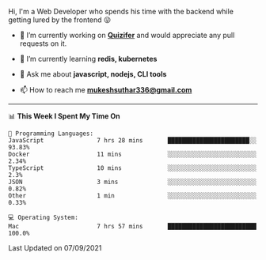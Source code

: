 Hi, I'm a Web Developer who spends his time with the backend while getting lured by the frontend 😜

- 🔭 I’m currently working on **[Quizifer](https://github.com/SutharMukesh/Quizifer/)** and would appreciate any pull requests on it.

- 🌱 I’m currently learning **redis, kubernetes**

- 💬 Ask me about **javascript, nodejs, CLI tools**

- 📫 How to reach me **mukeshsuthar336@gmail.com**

---
<!--START_SECTION:waka-->
📊 **This Week I Spent My Time On** 

```text
💬 Programming Languages: 
JavaScript               7 hrs 28 mins       ███████████████████████░░   93.83% 
Docker                   11 mins             ░░░░░░░░░░░░░░░░░░░░░░░░░   2.34% 
TypeScript               10 mins             ░░░░░░░░░░░░░░░░░░░░░░░░░   2.3% 
JSON                     3 mins              ░░░░░░░░░░░░░░░░░░░░░░░░░   0.82% 
Other                    1 min               ░░░░░░░░░░░░░░░░░░░░░░░░░   0.33%

💻 Operating System: 
Mac                      7 hrs 57 mins       █████████████████████████   100.0%

```


 Last Updated on 07/09/2021
<!--END_SECTION:waka-->
